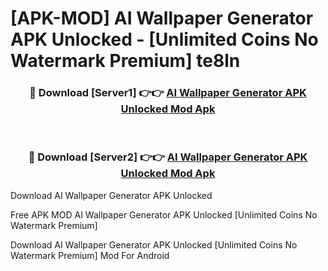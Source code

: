 # [APK-MOD] AI Wallpaper Generator APK Unlocked - [Unlimited Coins No Watermark Premium] te8ln



<div align="center">
<h3>🔴 Download [Server1] 👉👉 <a href="https://momento.my/?title=AI_Wallpaper_Generator_APK_Unlocked">AI Wallpaper Generator APK Unlocked Mod Apk</a></h3><br>

<h3>🔴 Download [Server2] 👉👉 <a href="https://momento.my/?title=AI_Wallpaper_Generator_APK_Unlocked">AI Wallpaper Generator APK Unlocked Mod Apk</a></h3>
</div>



Download AI Wallpaper Generator APK Unlocked 

Free APK MOD AI Wallpaper Generator APK Unlocked [Unlimited Coins No Watermark Premium]

Download AI Wallpaper Generator APK Unlocked [Unlimited Coins No Watermark Premium] Mod For Android
